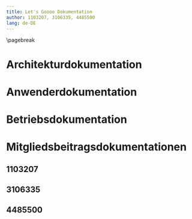 ```yaml
---
title: Let's Goooo Dokumentation
author: 1103207, 3106335, 4485500
lang: de-DE
---
```


\pagebreak

# Architekturdokumentation

# Anwenderdokumentation

# Betriebsdokumentation

# Mitgliedsbeitragsdokumentationen

## 1103207

## 3106335

## 4485500
